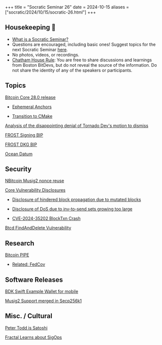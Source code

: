 +++
title = "Socratic Seminar 26"
date = 2024-10-15
aliases = ["socratic/2024/10/15/socratic-26.html"]
+++

## Housekeeping 🧹

- [What is a Socratic Seminar?](https://bitdevs.org/about#socratic-seminars)
- Questions are encouraged, including basic ones! Suggest topics for the next Socratic Seminar [here](https://github.com/0xBEEFCAF3/bostonbitdevs/issues/new).
- No photos, videos, or recordings.
- [Chatham House Rule](https://www.chathamhouse.org/about-us/chatham-house-rule): You are free to share discussions and learnings from Boston BitDevs, but do not reveal the source of the information. Do not share the identity of any of the speakers or participants.

## Topics

[Bitcoin Core 28.0 release](https://github.com/bitcoin/bitcoin/blob/5de225f5c145368f70cb5f870933bcf9df6b92c8/doc/release-notes.md)

- [Ephemeral Anchors](https://bitcoinops.org/en/topics/ephemeral-anchors/)

- [Transition to CMake](https://mailing-list.bitcoindevs.xyz/bitcoindev/6cfd5a56-84b4-4cbc-a211-dd34b8942f77n@googlegroups.com/)

[Analysis of the disappointing denial of Tornado Dev's motion to dismiss](https://www.coincenter.org/analysis-the-disappointing-denial-of-tornado-devs-motion-to-dismiss/)

[FROST Signing BIP](https://github.com/siv2r/bip-frost-signing)

[FROST DKG BIP](https://github.com/BlockstreamResearch/bip-frost-dkg)

[Ocean Datum](https://ocean.xyz/docs/datum)

## Security

[NBitcoin Musig2 nonce reuse](https://github.com/MetacoSA/NBitcoin/pull/1228)

[Core Vulnerability Disclosures](https://github.com/bitcoin/bitcoin/pull/29816)

- [Disclosure of hindered block propagation due to mutated blocks](https://bitcoincore.org/en/2024/10/08/disclose-mutated-blocks-hindering-propagation/)

- [Disclosure of DoS due to inv-to-send sets growing too large](https://bitcoincore.org/en/2024/10/08/disclose-large-inv-to-send/)

- [CVE-2024-35202 BlockTxn Crash](https://bitcoincore.org/en/2024/10/08/disclose-blocktxn-crash/)

[Btcd FindAndDelete Vulnerability](https://delvingbitcoin.org/t/cve-2024-38365-public-disclosure-btcd-findanddelete-bug/1184)

## Research

[Bitcoin PIPE](https://www.allocin.it/uploads/placeholder-bitcoin.pdf)

- [Related: FedCov](https://rubin.io/public/pdfs/fedcov.pdf)

## Software Releases

[BDK Swift Example Wallet for mobile](https://github.com/bitcoindevkit/BDKSwiftExampleWallet)

[Musig2 Support merged in Secp256k1](https://github.com/bitcoin-core/secp256k1/pull/1479)


## Misc. / Cultural

[Peter Todd is Satoshi](https://watcher.guru/news/hbo-documentary-claims-peter-todd-is-bitcoin-creator-satoshi-nakamoto)

[Fractal Learns about SigOps](https://x.com/mononautical/status/1839666999879680451)
